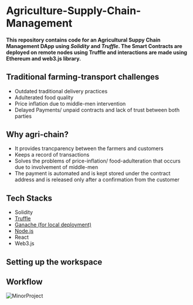 # Agriculture-Supply-Chain-Management

#### This repository contains code for an Agricultural Suppy Chain Management DApp using *Solidity* and *Truffle*. The Smart Contracts are deployed on remote nodes using Truffle and interactions are made using Ethereum and web3.js library. 

## Traditional farming-transport challenges
 * Outdated traditional delivery practices
 * Adulterated food quality
 * Price inflation due to middle-men intervention
 * Delayed Payments/ unpaid contracts and lack of trust between both parties


## Why agri-chain?
* It provides trancparency between the farmers and customers
* Keeps a record of transactions
* Solves the problems of price-inflation/ food-adulteration that occurs due to involvement of middle-men
* The payment is automated and is kept stored under the contract address and is released only after a confirmation from the customer

## Tech Stacks
* Solidity 
* [Truffle](https://trufflesuite.com/)
* [Ganache (for local deployment)](https://trufflesuite.com/)
* [Node.js](https://nodejs.org/en/download/)
* React
* Web3.js

## Setting up the workspace

## Workflow 
![MinorProject](https://user-images.githubusercontent.com/71509852/168952807-41def38b-d1fe-4b67-82d7-658f96721063.png)

